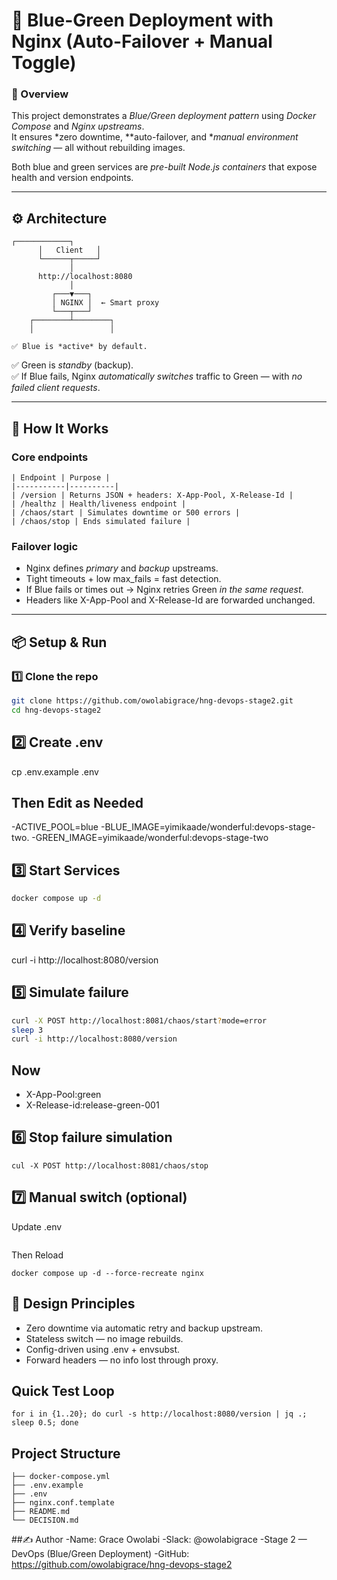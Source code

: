 # 🚀 Blue-Green Deployment with Nginx (Auto-Failover + Manual Toggle)

### 👋 Overview
This project demonstrates a *Blue/Green deployment pattern* using *Docker Compose* and *Nginx upstreams*.  
It ensures *zero downtime, **auto-failover, and **manual environment switching* — all without rebuilding images.

Both blue and green services are *pre-built Node.js containers* that expose health and version endpoints.

---

## ⚙ Architecture
```
┌────────────┐
      │   Client   │
      └──────┬─────┘
             │
      http://localhost:8080
             │
         ┌───▼───┐
         │ NGINX │  ← Smart proxy
         └───┬───┘
    ┌────────┴────────┐
    │                 │

   ```
 
    ✅ Blue is *active* by default.  
✅ Green is *standby* (backup).  
✅ If Blue fails, Nginx *automatically switches* traffic to Green — with *no failed client requests*.  

---

## 🧩 How It Works

### Core endpoints
```
| Endpoint | Purpose |
|-----------|----------|
| /version | Returns JSON + headers: X-App-Pool, X-Release-Id |
| /healthz | Health/liveness endpoint |
| /chaos/start | Simulates downtime or 500 errors |
| /chaos/stop | Ends simulated failure |
```
### Failover logic
- Nginx defines *primary* and *backup* upstreams.  
- Tight timeouts + low max_fails = fast detection.  
- If Blue fails or times out → Nginx retries Green *in the same request*.  
- Headers like X-App-Pool and X-Release-Id are forwarded unchanged.

---

## 📦 Setup & Run

### 1️⃣ Clone the repo
```bash
git clone https://github.com/owolabigrace/hng-devops-stage2.git
cd hng-devops-stage2
```
## 2️⃣ Create .env
cp .env.example .env
 ## Then Edit as Needed
 -ACTIVE_POOL=blue
-BLUE_IMAGE=yimikaade/wonderful:devops-stage-two.
-GREEN_IMAGE=yimikaade/wonderful:devops-stage-two
## 3️⃣ Start Services
```bash
docker compose up -d
```
## 4️⃣ Verify baseline
curl -i http://localhost:8080/version
## 5️⃣ Simulate failure
```bash
curl -X POST http://localhost:8081/chaos/start?mode=error
sleep 3
curl -i http://localhost:8080/version
```
## Now
- X-App-Pool:green
- X-Release-id:release-green-001

## 6️⃣ Stop failure simulation
  ```
  cul -X POST http://localhost:8081/chaos/stop
  ```
## 7️⃣ Manual switch (optional)
  Update .env
  ``` ACTIVE_POOL:green
```
Then Reload
```
docker compose up -d --force-recreate nginx
```
## 🧠 Design Principles
-	Zero downtime via automatic retry and backup upstream.
-	Stateless switch — no image rebuilds.
-	Config-driven using .env + envsubst.
-	Forward headers — no info lost through proxy.
## Quick Test Loop
```
for i in {1..20}; do curl -s http://localhost:8080/version | jq .; sleep 0.5; done
```
## Project Structure
```
├── docker-compose.yml
├── .env.example
├── .env
├── nginx.conf.template   
├── README.md
└── DECISION.md
```
##✍ Author
-Name: Grace Owolabi
-Slack: @owolabigrace
-Stage 2 — DevOps (Blue/Green Deployment)
-GitHub: https://github.com/owolabigrace/hng-devops-stage2

